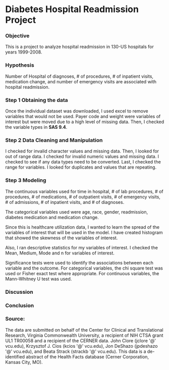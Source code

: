 # Diabetes Hospital Readmission Project

### Objective
This is a project to analyze hospital readmission in 130-US hospitals for years 1999-2008. 

### Hypothesis 
Number of Hospital of diagnoses, # of procedures, # of inpatient visits, medication change, and number of emergency visits are associated with hospital readmission. 

### Step 1 Obtaining the data

Once the individual dataset was downloaded, I used excel to remove variables that would not be used. 
Payer code and weight were variables of interest but were moved due to a high level of missing data. 
Then, I checked the variable types in **SAS 9.4**.
 
### Step 2 Data Cleaning and Manipulation 
 I checked for invalid character values and missing data. Then, I looked for out of range data. 
 I checked for invalid numeric values and missing data. I checked to see if any data types need to be converted. Last, I checked the range for variables. I looked for duplicates and values that are repeating. 

### Step 3 Modeling 

The continuous variables used for time in hospital, # of lab procedures, # of procedures, # of medications, # of outpatient visits, # of emergency visits, # of admissions, # of inpatient visits, and # of diagnoses. 

The categorical variables used were age, race, gender, readmission, diabetes medication and medication change.

Since this is healthcare utilization data, I wanted to learn the spread of the variables of interest that will be used in the model. 
I have created histogram that showed the skewness of the variables of interest. 

Also, I ran descriptive statistics for my variables of interest. I checked the Mean, Medium, Mode and n for variables of interest. 

Significance tests were used to identify the associations between each variable and the outcome. For categorical variables, the chi square test was used or Fisher exact test where appropriate. For continuous variables, the Mann-Whitney U test was used. 

### Discussion

### Conclusion

### Source:

The data are submitted on behalf of the Center for Clinical and Translational Research, Virginia Commonwealth University, a recipient of
NIH CTSA grant UL1 TR00058 and a recipient of the CERNER data. John Clore (jclore '@' vcu.edu), Krzysztof J. Cios (kcios '@' vcu.edu), 
Jon DeShazo (jpdeshazo '@' vcu.edu), and Beata Strack (strackb '@' vcu.edu). 
This data is a de-identified abstract of the Health Facts database (Cerner Corporation, Kansas City, MO).
